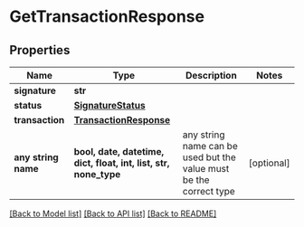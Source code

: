 # GetTransactionResponse


## Properties
Name | Type | Description | Notes
------------ | ------------- | ------------- | -------------
**signature** | **str** |  | 
**status** | [**SignatureStatus**](SignatureStatus.md) |  | 
**transaction** | [**TransactionResponse**](TransactionResponse.md) |  | 
**any string name** | **bool, date, datetime, dict, float, int, list, str, none_type** | any string name can be used but the value must be the correct type | [optional]

[[Back to Model list]](../README.md#documentation-for-models) [[Back to API list]](../README.md#documentation-for-api-endpoints) [[Back to README]](../README.md)


